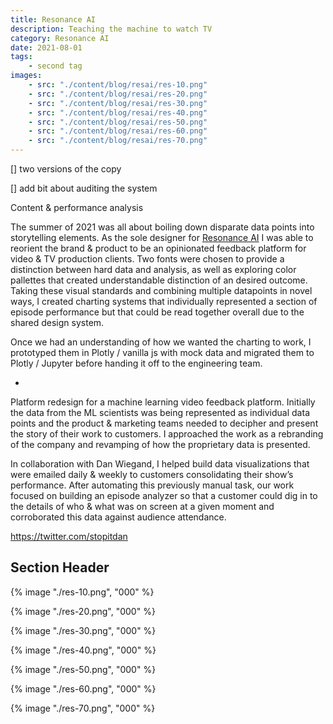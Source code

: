 ```yaml
---
title: Resonance AI
description: Teaching the machine to watch TV
category: Resonance AI
date: 2021-08-01
tags: 
    - second tag
images:
    - src: "./content/blog/resai/res-10.png"
    - src: "./content/blog/resai/res-20.png"
    - src: "./content/blog/resai/res-30.png"
    - src: "./content/blog/resai/res-40.png"
    - src: "./content/blog/resai/res-50.png"
    - src: "./content/blog/resai/res-60.png"
    - src: "./content/blog/resai/res-70.png"
---
```


[] two versions of the copy

[] add bit about auditing the system

Content & performance analysis

The summer of 2021 was all about boiling down disparate data points into storytelling elements. As the sole designer for [Resonance AI](https://www.resonanceai.com/) I was able to reorient the brand & product to be an opinionated feedback platform for video & TV production clients. Two fonts were chosen to provide a distinction between hard data and analysis, as well as exploring color pallettes that created understandable distinction of an desired outcome. Taking these visual standards and combining multiple datapoints in novel ways, I created charting systems that individually represented a section of episode performance but that could be read together overall due to the shared design system.

Once we had an understanding of how we wanted the charting to work, I prototyped them in Plotly / vanilla js with mock data and migrated them to Plotly / Jupyter before handing it off to the engineering team.

-
Platform redesign for a machine learning video feedback platform. Initially the data from the ML scientists was being represented as individual data points and the product & marketing teams needed to decipher and present the story of their work to customers. I approached the work as a rebranding of the company and revamping of how the proprietary data is presented. 

In collaboration with Dan Wiegand, I helped build data visualizations that were emailed daily & weekly to customers consolidating their show’s performance. After automating this previously manual task, our work focused on building an episode analyzer so that a customer could dig in to the details of who & what was on screen at a given moment and corroborated this data against audience attendance. 


https://twitter.com/stopitdan

## Section Header

<!-- <div class="click-zoom">
  <label>
  <input type="checkbox">
  
  </label>
</div> -->

{% image "./res-10.png", "000" %}

{% image "./res-20.png", "000" %}

{% image "./res-30.png", "000" %}

{% image "./res-40.png", "000" %}

{% image "./res-50.png", "000" %}

<div class="two-column">

{% image "./res-60.png", "000" %}

{% image "./res-70.png", "000" %}

</div>






